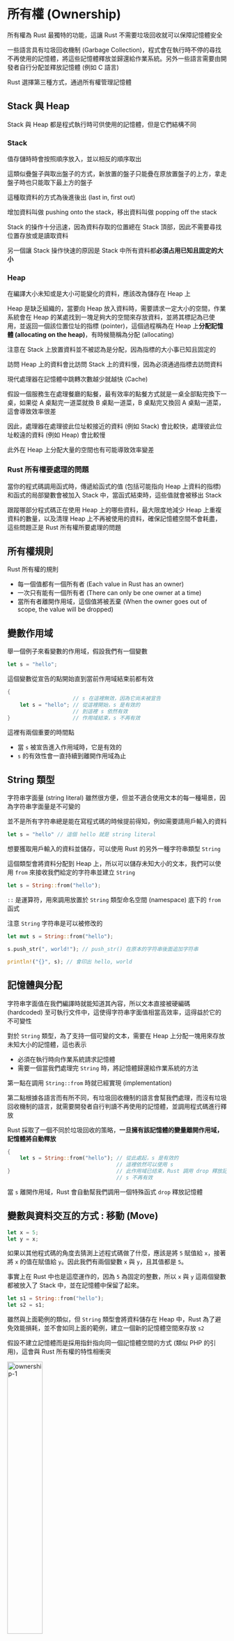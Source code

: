 # 所有權 (Ownership)

所有權為 Rust 最獨特的功能，這讓 Rust 不需要垃圾回收就可以保障記憶體安全

一些語言具有垃圾回收機制 (Garbage Collection)，程式會在執行時不停的尋找不再使用的記憶體，將這些記憶體釋放並歸還給作業系統。另外一些語言需要由開發者自行分配並釋放記憶體 (例如 C 語言)

Rust 選擇第三種方式，通過所有權管理記憶體

## Stack 與 Heap

Stack 與 Heap 都是程式執行時可供使用的記憶體，但是它們結構不同

### Stack

值存儲時時會按照順序放入，並以相反的順序取出

這類似疊盤子與取出盤子的方式，新放置的盤子只能疊在原放置盤子的上方，拿走盤子時也只能取下最上方的盤子

這種取資料的方式為後進後出 (last in, first out)

增加資料叫做 pushing onto the stack，移出資料叫做 popping off the stack

Stack 的操作十分迅速，因為資料存取的位置總在 Stack 頂部，因此不需要尋找位置存放或是讀取資料

另一個讓 Stack 操作快速的原因是 Stack 中所有資料都**必須占用已知且固定的大小**

### Heap

在編譯大小未知或是大小可能變化的資料，應該改為儲存在 Heap 上

Heap 是缺乏組織的，當要向 Heap 放入資料時，需要請求一定大小的空間，作業系統會在 Heap 的某處找到一塊足夠大的空間來存放資料，並將其標記為已使用，並返回一個該位置位址的指標 (pointer)，這個過程稱為在 Heap 上**分配記憶體 (allocating on the heap)**，有時候簡稱為分配 (allocating)

注意在 Stack 上放置資料並不被認為是分配，因為指標的大小事已知且固定的

訪問 Heap 上的資料會比訪問 Stack 上的資料慢，因為必須通過指標去訪問資料

現代處理器在記憶體中跳轉次數越少就越快 (Cache)

假設一個服務生在處理餐廳的點餐，最有效率的點餐方式就是一桌全部點完換下一桌，如果從 A 桌點完一道菜就換 B 桌點一道菜，B 桌點完又換回 A 桌點一道菜，這會導致效率很差

因此，處理器在處理彼此位址較接近的資料 (例如 Stack) 會比較快，處理彼此位址較遠的資料 (例如 Heap) 會比較慢

此外在 Heap 上分配大量的空間也有可能導致效率變差

### Rust 所有權要處理的問題

當你的程式碼調用函式時，傳遞給函式的值 (包括可能指向 Heap 上資料的指標) 和函式的局部變數會被加入 Stack 中，當函式結束時，這些值就會被移出 Stack

跟蹤哪部分程式碼正在使用 Heap 上的哪些資料，最大限度地減少 Heap 上重複資料的數量，以及清理 Heap 上不再被使用的資料，確保記憶體空間不會耗盡，這些問題正是 Rust 所有權所要處理的問題

## 所有權規則

Rust 所有權的規則

- 每一個值都有一個所有者 (Each value in Rust has an owner)
- 一次只有能有一個所有者 (There can only be one owner at a time)
- 當所有者離開作用域，這個值將被丟棄 (When the owner goes out of scope, the value will be dropped)

## 變數作用域

舉一個例子來看變數的作用域，假設我們有一個變數

```rust
let s = "hello";
```

這個變數從宣告的點開始直到當前作用域結束前都有效

```rust
{
                     // s 在這裡無效，因為它尚未被宣告
    let s = "hello"; // 從這裡開始，s 是有效的
                     // 到這裡 s 依然有效
}                    // 作用域結束，s 不再有效
```

這裡有兩個重要的時間點

- 當 `s` 被宣告進入作用域時，它是有效的
- `s` 的有效性會一直持續到離開作用域為止

## String 類型

字符串字面量 (string literal) 雖然很方便，但並不適合使用文本的每一種場景，因為字符串字面量是不可變的

並不是所有字符串總是能在寫程式碼的時候提前得知，例如需要請用戶輸入的資料

```rust
let s = "hello" // 這個 hello 就是 string literal
```

想要獲取用戶輸入的資料並儲存，可以使用 Rust 的另外一種字符串類型 `String`

這個類型會將資料分配到 Heap 上，所以可以儲存未知大小的文本，我們可以使用 `from` 來接收我們給定的字符串並建立 `String`

```rust
let s = String::from("hello");
```

`::` 是運算符，用來調用放置於 `String` 類型命名空間 (namespace) 底下的 `from` 函式

注意 `String` 字符串是可以被修改的

```rust
let mut s = String::from("hello");

s.push_str(", world!"); // push_str() 在原本的字符串後面追加字符串

println!("{}", s); // 會印出 hello, world
```

## 記憶體與分配

字符串字面值在我們編譯時就能知道其內容，所以文本直接被硬編碼 (hardcoded) 至可執行文件中，這使得字符串字面值相當高效率，這得益於它的不可變性

對於 `String` 類型，為了支持一個可變的文本，需要在 Heap 上分配一塊用來存放未知大小的記憶體，這也表示

- 必須在執行時向作業系統請求記憶體
- 需要一個當我們處理完 `String` 時，將記憶體歸還給作業系統的方法

第一點在調用 `String::from` 時就已經實現 (implementation)

第二點根據各語言而有所不同，有垃圾回收機制的語言會幫我們處理，而沒有垃圾回收機制的語言，就需要開發者自行判讀不再使用的記憶體，並調用程式碼進行釋放

Rust 採取了一個不同於垃圾回收的策略，**一旦擁有該記憶體的變量離開作用域，記憶體將自動釋放**

```rust
{
    let s = String::from("hello"); // 從此處起，s 是有效的
                                   // 這裡依然可以使用 s
}                                  // 此作用域已结束，Rust 調用 drop 釋放記憶體
                                   // s 不再有效
```

當 `s` 離開作用域，Rust 會自動幫我們調用一個特殊函式 `drop` 釋放記憶體

## 變數與資料交互的方式 : 移動 (Move)

```rust
let x = 5;
let y = x;
```

如果以其他程式碼的角度去猜測上述程式碼做了什麼，應該是將 `5` 賦值給 `x`，接著將 `x` 的值在賦值給 `y`。因此我們有兩個變數 `x` 與 `y`，且其值都是 `5`。

事實上在 Rust 中也是這麼運作的，因為 `5` 為固定的整數，所以 `x` 與 `y` 這兩個變數都被放入了 Stack 中，並在記憶體中保留了起來。

```rust
let s1 = String::from("hello");
let s2 = s1;
```

雖然與上面範例的類似，但 `String` 類型會將資料儲存在 Heap 中，Rust 為了避免效能損耗，並不會如同上面的範例，建立一個新的記憶體空間來存放 `s2`

假設不建立記憶體而是採用指針指向同一個記憶體空間的方式 (類似 PHP 的引用)，這會與 Rust 所有權的特性相衝突

<img src="https://doc.rust-lang.org/book/img/trpl04-02.svg" alt="ownership-1" width="40%">

舉例來說，如果 `s1` 與 `s2` 都離開作用域，會導致 Rust 重複釋放相同的記憶體而出現二次釋放的錯誤 (double free)

為了確保記憶體安全，如果**嘗試拷貝被分配的記憶體空間**，在剛才的範例中 Rust 就不會繼續認為 `s1` 有效，而是將 `s1` 的值轉移給 `s2`

```rust
let s1 = String::from("hello");
let s2 = s1;

println!("{}, world!", s1); // error, value used here after move
```

在 Rust 中，這種操作被稱為**移動 (Move)**，如下圖所示

<img src="https://doc.rust-lang.org/book/img/trpl04-04.svg" alt="ownership-2" width="40%">

## 變數與資料交互的方式 : 克隆 (Clone)

如果我們確實需要複製 Heap 上的資料，可以使用 `clone` 這個通用函式

```rust
let s1 = String::from("hello");
let s2 = s1.clone();

println!("s1 = {}, s2 = {}", s1, s2);
```

## 拷貝在 Stack 上的資料

如剛剛的範例

```rust
let x = 5;
let y = x;

println!("x = {}, y = {}", x, y);
```

為什麼這裡沒有使用 `clone`，`y` 卻依然有效？

原因就在於 `5` 為整數，在編譯時就已經知道其大小並被儲存在 Stack 上，因此拷貝是很快速的，沒有必要在建立 `y` 變數之後使 `x` 無效

Rust 有一個叫做 `Copy` 的特殊註解，可以用在類似整數這樣儲存在 Stack 上的類型

如果一個類型擁有 `Copy` trait，舊的變數再將其賦值給其他變數後依然可以使用

以下這些簡單標量的組合或是不需要分配記憶體的資源，其類型是 `Copy` 的

- 所有整數類型，例如 `u32`
- 布爾類型，例如 `bool`，只有 `true` 與 `false`
- 所有浮點類型，例如 `f64`
- 字符相關，例如 `char`
- 元組，且其元素都是 `Copy` 的時候，例如 `(i32, i32)`，而 `(i32, String)` 就不是

## 所有權與函式

```rust
fn main() {
    let s = String::from("hello");        // s 進入作用域

    takes_ownership(s);                   // s 的值進入函式中
                                          // 這裡 s 不再有效

    let x = 5;                            // x 進入作用域

    makes_copy(x);                        // x 應該進入函式中
                                          // 但是 x 為 i32 類型，屬於 Copy
                                          // 所以 x 後續可以繼續使用

}                                         // 這裡 x 移出了作用域,
                                          // 照理說接下是要移出 s，但 s 的值已經被移走，所以 s 這裡不會發生任何事情

fn takes_ownership(some_string: String) { // some_string 進入作用域
    println!("{}", some_string);
}                                         // 這裡 some_string 移出作用域並調用 drop 方法。占用的記憶體被釋放

fn makes_copy(some_integer: i32) {        // some_integer 進入作用域
    println!("{}", some_integer);
}                                         // 這裡 some_integer 移出作用域。但不會有特殊操作

```

## 返回值與作用域

返回值也可以轉移所有權

```rust
fn main() {
    let s1 = gives_ownership();                       // gives_ownership 將返回值移給 s1
    let s2 = String::from("hello");                   // s2 進入作用域
    let s3 = takes_and_gives_back(s2);                // s2 被移動到 takes_and_gives_back 中，但返回給 s3
}                                                     // 這裡 s3 移出作用域並被 dropped，s2 已經被移走，所以不會有任何操作
                                                      // s1 移出作用域並被 dropped

fn gives_ownership() -> String {                      // gives_ownership 將返回值移動給調用它的函式
    let some_string = String::from("yours");          // some_string 進入作用域

    some_string                                       // 返回 some_string 給調用它的函式
}

// 傳入 String 並返回該值
fn takes_and_gives_back(a_string: String) -> String { // a_string 進入作用域
    a_string                                          // 返回 a_string 給調用它的函式
}
```

如果傳入函式的值，後續想要繼續使用的話，可以使用元組來返回多個值

```rust
fn main() {
    let s1 = String::from("hello");

    let (s2, len) = calculate_length(s1);

    println!("The length of '{}' is {}.", s2, len);
}

fn calculate_length(s: String) -> (String, usize) {
    let length = s.len(); // len() 返回字符串的長度

    (s, length)
}
```

但這好像還是有點麻煩，Rust 為此提供另外一個功能，叫做引用 (references)
